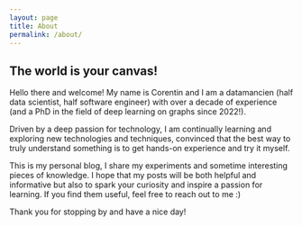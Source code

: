 ```yaml
---
layout: page
title: About
permalink: /about/
---
```


## The world is your canvas!

Hello there and welcome! My name is Corentin and I am a datamancien (half data scientist, half software engineer) with over a decade of experience (and a PhD in the field of deep learning on graphs since 2022!).

Driven by a deep passion for technology, I am continually learning and exploring new technologies and techniques, convinced that the best way to truly understand something is to get hands-on experience and try it myself.

This is my personal blog, I share my experiments and sometime interesting pieces of knowledge.
I hope that my posts will be both helpful and informative but also to spark your curiosity and inspire a passion for learning. If you find them useful, feel free to reach out to me :)

Thank you for stopping by and have a nice day!

